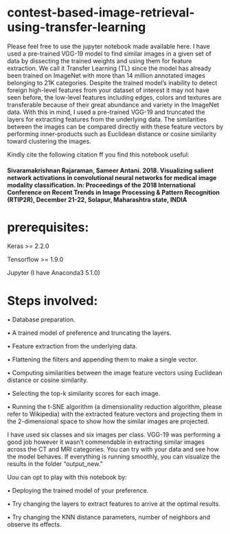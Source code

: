 # contest-based-image-retrieval-using-transfer-learning

Please feel free to use the jupyter notebook made available here. I have used a pre-trained VGG-19 model to find similar images in a given set of data by dissecting the trained weights and using them for feature extraction. We call it Transfer Learning (TL) since the model has already been trained on ImageNet with more than 14 million annotated images belonging to 21K categories. Despite the trained model’s inability to detect foreign high-level features from your dataset of interest it may not have seen before, the low-level features including edges, colors and textures are transferable because of their great abundance and variety in the ImageNet data. With this in mind, I used a pre-trained VGG-19 and truncated the layers for extracting features from the underlying data. The similarities between the images can be compared directly with these feature vectors by performing inner-products such as Euclidean distance or cosine similarity toward clustering the images.


Kindly cite the following citation ff you find this notebook useful: 

#### Sivaramakrishnan Rajaraman, Sameer Antani. 2018. Visualizing salient network activations in convolutional neural networks for medical image modality classification. In: Proceedings of the 2018 International Conference on Recent Trends in Image Processing & Pattern Recognition (RTIP2R), December 21-22, Solapur, Maharashtra state, INDIA 


# prerequisites:

Keras >= 2.2.0

Tensorflow >= 1.9.0

Jupyter (I have Anaconda3 5.1.0)


# Steps involved:

•	Database preparation.

•	A trained model of preference and truncating the layers. 

•	Feature extraction from the underlying data. 

•	Flattening the filters and appending them to make a single vector.

•	Computing similarities between the image feature vectors using Euclidean distance or cosine similarity.

•	Selecting the top-k similarity scores for each image.

•	Running the t-SNE algorithm (a dimensionality reduction algorithm, please refer to Wikipedia) with the extracted feature vectors and projecting them in the 2-dimensional space to show how the similar images are projected. 

I have used six classes and six images per class. VGG-19 was performing a good job however it wasn’t commendable in extracting similar images across the CT and MRI categories. You can try with your data and see how the model behaves. If everything is running smoothly, you can visualize the results in the folder “output_new.” 

Uou can opt to play with this notebook by:

•	Deploying the trained model of your preference.

•	Try changing the layers to extract features to arrive at the optimal results.

•	Try changing the KNN distance parameters, number of neighbors and observe its effects. 

